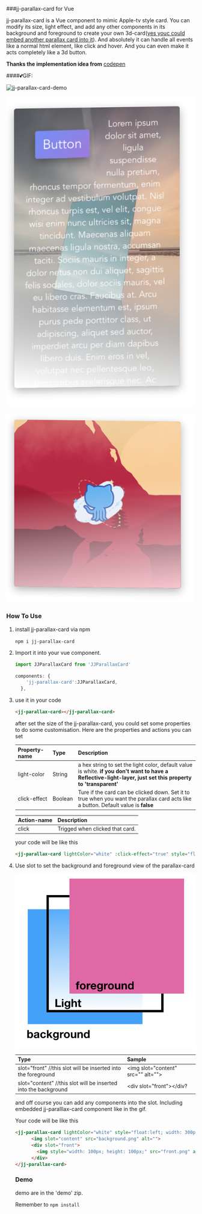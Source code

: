 ###jj-parallax-card for Vue 

jj-parallax-card is a Vue component to mimic Apple-tv style card. You can modify its size, light effect, and add any other components in its background and foreground to create your own 3d-card(<u>yes youc could embed another parallax card into it</u>). And absolutely it can handle all events like a normal html element, like click and hover. And you can even make it acts completely like a 3d button.

**Thanks the implementation idea from** [codepen](https://codepen.io/electerious/pen/rroqdL)

####💕GIF:

![jj-parallax-card-demo](https://github.com/JasonLeee2014/jj-parallax-card/blob/master/jj-parallax-card-demo.gif?raw=true)

![demo](https://github.com/JasonLeee2014/jj-parallax-card/blob/master/jj-parallax-card-img-2.png?raw=true)

![demo](https://github.com/JasonLeee2014/jj-parallax-card/blob/master/jj-parallax-card-img-3.png?raw=true)

### How To Use

1. install jj-parallax-card via npm

   `npm i jj-parallax-card`

2. Import it into your vue component.

   ```javascript
   import JJParallaxCard from 'JJParallaxCard'
   ```

   ```javascript
   components: {
       'jj-parallax-card':JJParallaxCard,
     },
   ```

3. use it in your code

   ```html
   <jj-parallax-card></jj-parallax-card>
   ```

   after set the size of the jj-parallax-card, you could set some properties to do some customisation. Here are the properties and actions you can set

   | Property-name | Type    | Description                                                  |
   | ------------- | ------- | ------------------------------------------------------------ |
   | light-color   | String  | a hex string to set the light color, default value is white. **if you don't want to have a Reflective-light-layer, just set this property to 'transparent'** |
   | click-effect  | Boolean | Ture if the card can be clicked down. Set it to true when you want the parallax card acts like a button. Default value is **false** |

   | Action-name | Description                     |
   | ----------- | ------------------------------- |
   | click       | Trigged when clicked that card. |

   your code will be like this

   ```html
   <jj-parallax-card lightColor="white" :click-effect="true" style="float:left; width: 300px; height: 300px;" @click="click"></jj-parallax-card>
   ```

4. Use slot to set the background and foreground view of the parallax-card

   ![jj-parallax-card-img-1](https://github.com/JasonLeee2014/jj-parallax-card/blob/master/jj-parallax-card-img-1.png?raw=true)

   | Type                                                         | Sample                              |
   | ------------------------------------------------------------ | ----------------------------------- |
   | slot="front" //this slot will be inserted into the foreground | \<img slot="content" src="" alt=""> |
   | slot="content" //this slot will be inserted into the background | \<div slot="front"></div?           |

   and off course you can add any components into the slot. Including embedded jj-paralllax-card component like in the gif.

   Your code will be like this

   ```html
   <jj-parallax-card lightColor="white" style="float:left; width: 300px; height: 300px;" @click="click">
         <img slot="content" src="background.png" alt="">
         <div slot="front">
           <img style="width: 100px; height: 100px;" src="front.png" alt="">
         </div>
   </jj-parallax-card>
   ```

   ### Demo

   demo are in the 'demo' zip.

   Remember to `npm install`
